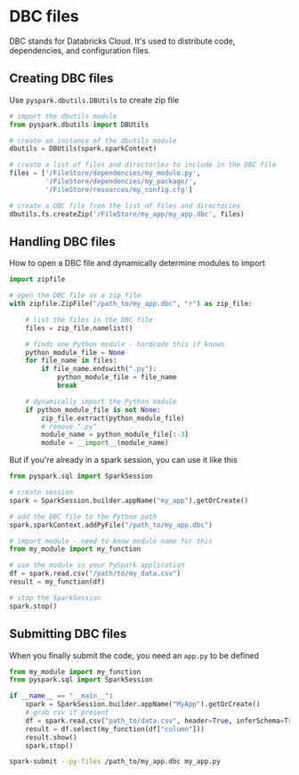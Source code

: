 # DBC files

DBC stands for Databricks Cloud. It's used to distribute code, dependencies, and configuration files.

## Creating DBC files

Use `pyspark.dbutils.DBUtils` to create zip file

```python
# import the dbutils module
from pyspark.dbutils import DBUtils

# create an instance of the dbutils module
dbutils = DBUtils(spark.sparkContext)

# create a list of files and directories to include in the DBC file
files = ['/FileStore/dependencies/my_module.py',
         '/FileStore/dependencies/my_package/',
         '/FileStore/resources/my_config.cfg']

# create a DBC file from the list of files and directories
dbutils.fs.createZip('/FileStore/my_app/my_app.dbc', files)
```

## Handling DBC files

How to open a DBC file and dynamically determine modules to import

```python
import zipfile

# open the DBC file as a zip file
with zipfile.ZipFile("/path_to/my_app.dbc", "r") as zip_file:

    # list the files in the DBC file
    files = zip_file.namelist()

    # finds one Python module - hardcode this if known
    python_module_file = None
    for file_name in files:
        if file_name.endswith(".py"):
            python_module_file = file_name
            break

    # dynamically import the Python module
    if python_module_file is not None:
        zip_file.extract(python_module_file)
        # remove ".py"
        module_name = python_module_file[:-3]
        module = __import__(module_name)
```

But if you're already in a spark session, you can use it like this

```python
from pyspark.sql import SparkSession

# create session
spark = SparkSession.builder.appName("my_app").getOrCreate()

# add the DBC file to the Python path
spark.sparkContext.addPyFile("/path_to/my_app.dbc")

# import module - need to know module name for this
from my_module import my_function

# use the module in your PySpark application
df = spark.read.csv("/path/to/my_data.csv")
result = my_function(df)

# stop the SparkSession
spark.stop()
```

## Submitting DBC files

When you finally submit the code, you need an `app.py` to be defined

```python
from my_module import my_function
from pyspark.sql import SparkSession

if __name__ == "__main__":
    spark = SparkSession.builder.appName("MyApp").getOrCreate()
    # grab csv if present
    df = spark.read.csv("path_to/data.csv", header=True, inferSchema=True)
    result = df.select(my_function(df["column"]))
    result.show()
    spark.stop()

```

```bash
spark-submit --py-files /path_to/my_app.dbc my_app.py
```